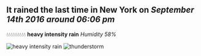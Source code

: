 ## It rained the last time in New York on *September 14th 2016 around 06:06 pm*
💧💧💧💧💧💧💧💧💧  **heavy intensity rain** *Humidity 58%*

![heavy intensity rain](http://openweathermap.org/img/w/10d.png) ![thunderstorm](http://openweathermap.org/img/w/11d.png)
